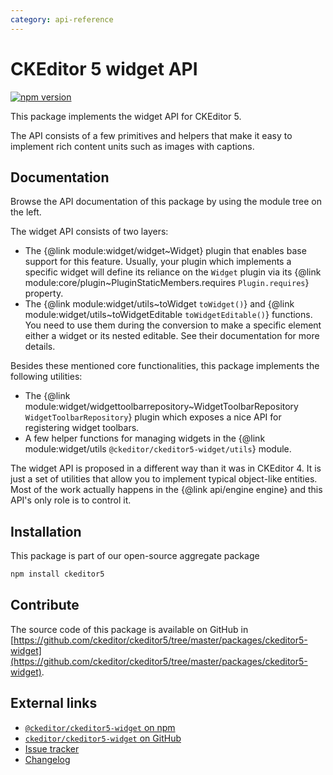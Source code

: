 ```yaml
---
category: api-reference
---
```


# CKEditor&nbsp;5 widget API

[![npm version](https://badge.fury.io/js/%40ckeditor%2Fckeditor5-widget.svg)](https://www.npmjs.com/package/@ckeditor/ckeditor5-widget)

This package implements the widget API for CKEditor&nbsp;5.

The API consists of a few primitives and helpers that make it easy to implement rich content units such as images with captions.

## Documentation

Browse the API documentation of this package by using the module tree on the left.

The widget API consists of two layers:

* The {@link module:widget/widget~Widget} plugin that enables base support for this feature. Usually, your plugin which implements a specific widget will define its reliance on the `Widget` plugin via its {@link module:core/plugin~PluginStaticMembers.requires `Plugin.requires`} property.
* The {@link module:widget/utils~toWidget `toWidget()`} and {@link module:widget/utils~toWidgetEditable `toWidgetEditable()`} functions. You need to use them during the conversion to make a specific element either a widget or its nested editable. See their documentation for more details.

Besides these mentioned core functionalities, this package implements the following utilities:

* The {@link module:widget/widgettoolbarrepository~WidgetToolbarRepository `WidgetToolbarRepository`} plugin which exposes a nice API for registering widget toolbars.
* A few helper functions for managing widgets in the {@link module:widget/utils `@ckeditor/ckeditor5-widget/utils`} module.

<info-box>
	The widget API is proposed in a different way than it was in CKEditor 4. It is just a set of utilities that allow you to implement typical object-like entities. Most of the work actually happens in the {@link api/engine engine} and this API's only role is to control it.
</info-box>

## Installation

This package is part of our open-source aggregate package

```bash
npm install ckeditor5
```

## Contribute

The source code of this package is available on GitHub in [https://github.com/ckeditor/ckeditor5/tree/master/packages/ckeditor5-widget](https://github.com/ckeditor/ckeditor5/tree/master/packages/ckeditor5-widget).

## External links

* [`@ckeditor/ckeditor5-widget` on npm](https://www.npmjs.com/package/@ckeditor/ckeditor5-widget)
* [`ckeditor/ckeditor5-widget` on GitHub](https://github.com/ckeditor/ckeditor5/tree/master/packages/ckeditor5-widget)
* [Issue tracker](https://github.com/ckeditor/ckeditor5/issues)
* [Changelog](https://github.com/ckeditor/ckeditor5/blob/master/CHANGELOG.md)
